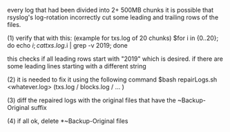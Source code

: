 every log that had been divided into 2+ 500MB chunks
it is possible that rsyslog's log-rotation incorrectly cut some
leading and trailing rows of the files.

(1) verify that with this:  (example for txs.log of 20 chunks)
$for i in {0..20}; do echo $i; cat txs.log.$i | grep -v 2019; done

this checks if all leading rows start with "2019" which is desired.
if there are some leading lines starting with a different string

(2) it is needed to fix it using the following command
$bash repairLogs.sh <whatever.log> (txs.log / blocks.log / ... )

(3) diff the repaired logs with the original files that have the
~Backup-Original suffix

(4) if all ok, delete *~Backup-Original files


